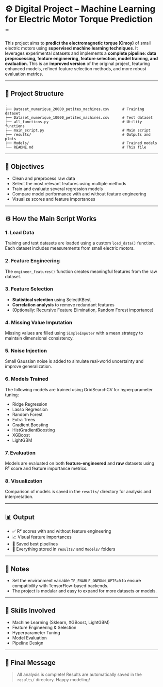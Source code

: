 # ⚙️ Digital Project – Machine Learning for Electric Motor Torque Prediction - 

This project aims to **predict the electromagnetic torque (Cmoy)** of small electric motors using **supervised machine learning techniques**. It leverages experimental datasets and implements a **complete pipeline**: **data preprocessing, feature engineering, feature selection, model training, and evaluation**. This is an **improved version** of the original project, featuring enhanced models, refined feature selection methods, and more robust evaluation metrics.

---

## 📁 Project Structure

```
.
├── Dataset_numerique_20000_petites_machines.csv      # Training dataset
├── Dataset_numerique_10000_petites_machines.csv      # Test dataset
├── all_functions.py                                  # Utility functions
├── main_script.py                                    # Main script
├── results/                                          # Outputs and plots
├── Models/                                           # Trained models
└── README.md                                         # This file
```

---

## 🎯 Objectives

- Clean and preprocess raw data
- Select the most relevant features using multiple methods
- Train and evaluate several regression models
- Compare model performance with and without feature engineering
- Visualize scores and feature importances

---

## ⚙️ How the Main Script Works

### 1. Load Data
Training and test datasets are loaded using a custom `load_data()` function. Each dataset includes measurements from small electric motors.

### 2. Feature Engineering
The `engineer_features()` function creates meaningful features from the raw dataset.

### 3. Feature Selection

- **Statistical selection** using SelectKBest
- **Correlation analysis** to remove redundant features
- (Optionally: Recursive Feature Elimination, Random Forest importance)

### 4. Missing Value Imputation
Missing values are filled using `SimpleImputer` with a mean strategy to maintain dimensional consistency.

### 5. Noise Injection
Small Gaussian noise is added to simulate real-world uncertainty and improve generalization.

### 6. Models Trained

The following models are trained using GridSearchCV for hyperparameter tuning:
- Ridge Regression
- Lasso Regression
- Random Forest
- Extra Trees
- Gradient Boosting
- HistGradientBoosting
- XGBoost
- LightGBM

### 7. Evaluation
Models are evaluated on both **feature-engineered** and **raw** datasets using R² score and feature importance metrics.

### 8. Visualization
Comparison of models is saved in the `results/` directory for analysis and interpretation.

---

## 📊 Output

- ✅ R² scores with and without feature engineering
- 📈 Visual feature importances
- 📁 Saved best pipelines
- 📂 Everything stored in `results/` and `Models/` folders

---

## 📌 Notes

- Set the environment variable `TF_ENABLE_ONEDNN_OPTS=0` to ensure compatibility with TensorFlow-based backends.
- The project is modular and easy to expand for more datasets or models.

---

## 🧠 Skills Involved

- Machine Learning (Sklearn, XGBoost, LightGBM)
- Feature Engineering & Selection
- Hyperparameter Tuning
- Model Evaluation
- Pipeline Design

---

## 🏁 Final Message

> All analysis is complete! Results are automatically saved in the `results/` directory. Happy modeling!
